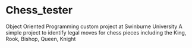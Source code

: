 # Chess_tester
Object Oriented Programming custom project at Swinburne University
A simple project to identify legal moves for chess pieces including the King, Rook, Bishop, Queen, Knight 
